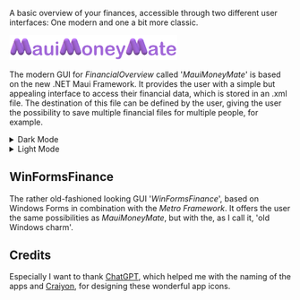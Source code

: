A basic overview of your finances, accessible through two different user interfaces: One modern and one 
a bit more classic.

<a name="mauimoneymate">
  <img src="MauiMoneyMate/Resources/Images/logo.png" alt="drawing" width="300"/>
</a>

The modern GUI for *FinancialOverview* called '*MauiMoneyMate*' is based on the new .NET Maui Framework. 
It provides the user with a simple but appealing interface to access their financial data, which is stored 
in an .xml file. The destination of this file can be defined by the user, giving the user the possibility 
to save multiple financial files for multiple people, for example.

<details>
	<summary>Dark Mode</summary>
	<img src="MauiMoneyMate/Resources/Images/Screenshot_Main_Dark.png" alt="drawing" width="700"/>
	<img src="MauiMoneyMate/Resources/Images/Screenshot_File_Dark.png" alt="drawing" width="700"/>
</details>
<details>
	<summary>Light Mode</summary>
	<img src="MauiMoneyMate/Resources/Images/Screenshot_Main_Light.png" alt="drawing" width="700"/>
	<img src="MauiMoneyMate/Resources/Images/Screenshot_File_Light.png" alt="drawing" width="700"/>
</details>

## WinFormsFinance
The rather old-fashioned looking GUI '*WinFormsFinance*', based on Windows Forms in combination with the 
*Metro Framework*. It offers the user the same possibilities as *MauiMoneyMate*, but with the, as I call 
it, 'old Windows charm'.

## Credits
Especially I want to thank <a href="https://chat.openai.com">ChatGPT</a>, which helped me with the naming of the apps 
and <a href="https://www.craiyon.com/">Craiyon</a>, for designing these wonderful app icons.

